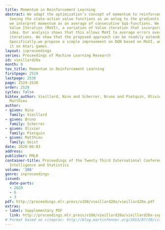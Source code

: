 ```yaml
---
title: Momentum in Reinforcement Learning
abstract: We adapt the optimization’s concept of momentum to reinforcement learning.
  Seeing the state-action value functions as an anlog to the gradients in optimization,
  we interpret momentum as an average of consecutive $q$-functions. We derive Momentum
  Value Iteration (MoVI), a variation of Value iteration that incorporates this momentum
  idea. Our analysis shows that this allows MoVI to average errors over successive
  iterations. We show that the proposed approach can be readily extended to deep learning.
  Specifically,we propose a simple improvement on DQN based on MoVI, and experiment
  it on Atari games.
layout: inproceedings
series: Proceedings of Machine Learning Research
id: vieillard20a
month: 0
tex_title: Momentum in Reinforcement Learning
firstpage: 2529
lastpage: 2538
page: 2529-2538
order: 2529
cycles: false
bibtex_author: Vieillard, Nino and Scherrer, Bruno and Pietquin, Olivier and Geist,
  Matthieu
author:
- given: Nino
  family: Vieillard
- given: Bruno
  family: Scherrer
- given: Olivier
  family: Pietquin
- given: Matthieu
  family: Geist
date: 2020-06-03
address: 
publisher: PMLR
container-title: Proceedings of the Twenty Third International Conference on Artificial
  Intelligence and Statistics
volume: '108'
genre: inproceedings
issued:
  date-parts:
  - 2020
  - 6
  - 3
pdf: http://proceedings.mlr.press/v108/vieillard20a/vieillard20a.pdf
extras:
- label: Supplementary PDF
  link: http://proceedings.mlr.press/v108/vieillard20a/vieillard20a-supp.pdf
# Format based on citeproc: http://blog.martinfenner.org/2013/07/30/citeproc-yaml-for-bibliographies/
---
```

